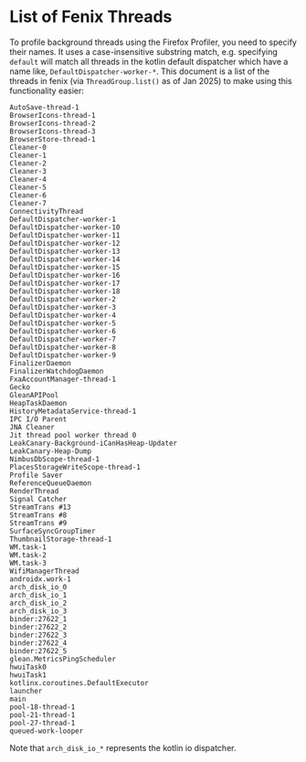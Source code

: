 # List of Fenix Threads

To profile background threads using the Firefox Profiler, you need to specify their names. It uses a case-insensitive substring match, e.g. specifying `default` will match all threads in the kotlin default dispatcher which have a name like, `DefaultDispatcher-worker-*`. This document is a list of the threads in fenix (via `ThreadGroup.list()` as of Jan 2025) to make using this functionality easier:
```
AutoSave-thread-1
BrowserIcons-thread-1
BrowserIcons-thread-2
BrowserIcons-thread-3
BrowserStore-thread-1
Cleaner-0
Cleaner-1
Cleaner-2
Cleaner-3
Cleaner-4
Cleaner-5
Cleaner-6
Cleaner-7
ConnectivityThread
DefaultDispatcher-worker-1
DefaultDispatcher-worker-10
DefaultDispatcher-worker-11
DefaultDispatcher-worker-12
DefaultDispatcher-worker-13
DefaultDispatcher-worker-14
DefaultDispatcher-worker-15
DefaultDispatcher-worker-16
DefaultDispatcher-worker-17
DefaultDispatcher-worker-18
DefaultDispatcher-worker-2
DefaultDispatcher-worker-3
DefaultDispatcher-worker-4
DefaultDispatcher-worker-5
DefaultDispatcher-worker-6
DefaultDispatcher-worker-7
DefaultDispatcher-worker-8
DefaultDispatcher-worker-9
FinalizerDaemon
FinalizerWatchdogDaemon
FxaAccountManager-thread-1
Gecko
GleanAPIPool
HeapTaskDaemon
HistoryMetadataService-thread-1
IPC I/O Parent
JNA Cleaner
Jit thread pool worker thread 0
LeakCanary-Background-iCanHasHeap-Updater
LeakCanary-Heap-Dump
NimbusDbScope-thread-1
PlacesStorageWriteScope-thread-1
Profile Saver
ReferenceQueueDaemon
RenderThread
Signal Catcher
StreamTrans #13
StreamTrans #8
StreamTrans #9
SurfaceSyncGroupTimer
ThumbnailStorage-thread-1
WM.task-1
WM.task-2
WM.task-3
WifiManagerThread
androidx.work-1
arch_disk_io_0
arch_disk_io_1
arch_disk_io_2
arch_disk_io_3
binder:27622_1
binder:27622_2
binder:27622_3
binder:27622_4
binder:27622_5
glean.MetricsPingScheduler
hwuiTask0
hwuiTask1
kotlinx.coroutines.DefaultExecutor
launcher
main
pool-18-thread-1
pool-21-thread-1
pool-27-thread-1
queued-work-looper
```

Note that `arch_disk_io_*` represents the kotlin io dispatcher.

